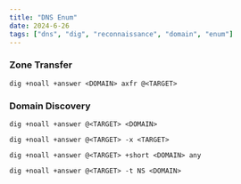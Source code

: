 ```yaml
---
title: "DNS Enum"
date: 2024-6-26
tags: ["dns", "dig", "reconnaissance", "domain", "enum"]
---
```


### Zone Transfer

<div>

```console
dig +noall +answer <DOMAIN> axfr @<TARGET>
```

</div>

### Domain Discovery

<div>

```console
dig +noall +answer @<TARGET> <DOMAIN>
```

```console
dig +noall +answer @<TARGET> -x <TARGET>
```

```console
dig +noall +answer @<TARGET> +short <DOMAIN> any
```

```console
dig +noall +answer @<TARGET> -t NS <DOMAIN>
```

</div>

<br>